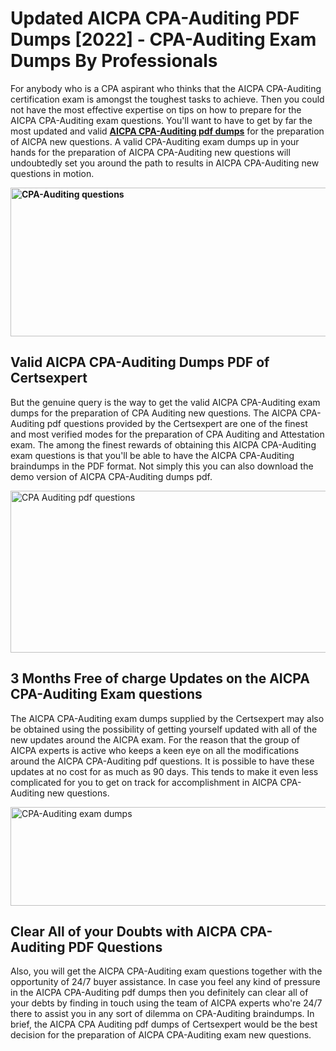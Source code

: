 <h1><strong>Updated AICPA CPA-Auditing PDF Dumps [2022] - CPA-Auditing Exam Dumps By Professionals&nbsp;</strong></h1>
<p><span style="font-weight: 400;">For anybody who is a CPA aspirant who thinks that the AICPA CPA-Auditing certification exam is amongst the toughest tasks to achieve. Then you could not have the most effective expertise on tips on how to prepare for the AICPA CPA-Auditing exam questions. You'll want to have to get by far the most updated and valid <strong><a href="https://www.certsexpert.com/CPA-Auditing-pdf-questions.html">AICPA CPA-Auditing pdf dumps</a></strong> for the preparation of AICPA new questions. A valid  CPA-Auditing exam dumps up in your hands for the preparation of AICPA CPA-Auditing new questions will undoubtedly set you around the path to results in AICPA CPA-Auditing new questions in motion.</span></p>
<p><span style="font-weight: 400;"><strong><img style="display: block; margin-left: auto; margin-right: auto;" src="https://i.ibb.co/QXh983F/73475278-2429792180625311-4586132736837681152-n.jpg" alt="CPA-Auditing questions" width="632" height="238" /></strong></span></p>
<h2><strong>Valid AICPA CPA-Auditing Dumps PDF of Certsexpert</strong></h2>
<p><span style="font-weight: 400;">But the genuine query is the way to get the valid AICPA CPA-Auditing exam dumps for the preparation of CPA Auditing new questions. The AICPA CPA-Auditing pdf questions provided by the Certsexpert are one of the finest and most verified modes for the preparation of CPA Auditing and Attestation exam. The among the finest rewards of obtaining this AICPA CPA-Auditing exam questions is that you'll be able to have the AICPA CPA-Auditing braindumps in the PDF format. Not simply this you can also download the demo version of AICPA CPA-Auditing dumps pdf.</span></p>
<p><span style="font-weight: 400;"><img style="display: block; margin-left: auto; margin-right: auto;" src="https://i.ibb.co/Jd8hN2L/76714008-3182067705200142-8735104740007870464-n.jpg" alt="CPA Auditing pdf questions" width="701" height="259" /></span></p>
<h2><strong>3 Months Free of charge Updates on the AICPA CPA-Auditing Exam questions</strong></h2>
<p><span style="font-weight: 400;">The AICPA CPA-Auditing exam dumps supplied by the Certsexpert may also be obtained using the possibility of getting yourself updated with all of the new updates around the AICPA exam. For the reason that the group of AICPA experts is active who keeps a keen eye on all the modifications around the AICPA CPA-Auditing pdf questions. It is possible to have these updates at no cost for as much as 90 days. This tends to make it even less complicated for you to get on track for accomplishment in AICPA CPA-Auditing new questions.</span></p>
<p><span style="font-weight: 400;"><a href="https://www.certsexpert.com/CPA-Auditing-pdf-questions.html"><img style="display: block; margin-left: auto; margin-right: auto;" src="https://i.ibb.co/TMnKrkJ/75398236-424489711531572-5064688549987614720-n.jpg" alt="CPA-Auditing exam dumps" width="714" height="158" /></a></span></p>
<h2><strong>Clear All of your Doubts with AICPA CPA-Auditing PDF Questions</strong></h2>
<p>Also, you will get the AICPA CPA-Auditing exam questions together with the opportunity of 24/7 buyer assistance. In case you feel any kind of pressure in the AICPA CPA-Auditing pdf dumps then you definitely can clear all of your debts by finding in touch using the team of AICPA experts who're 24/7 there to assist you in any sort of dilemma on  CPA-Auditing braindumps. In brief, the AICPA CPA Auditing pdf dumps of Certsexpert would be the best decision for the preparation of AICPA CPA-Auditing exam new questions.</p>
